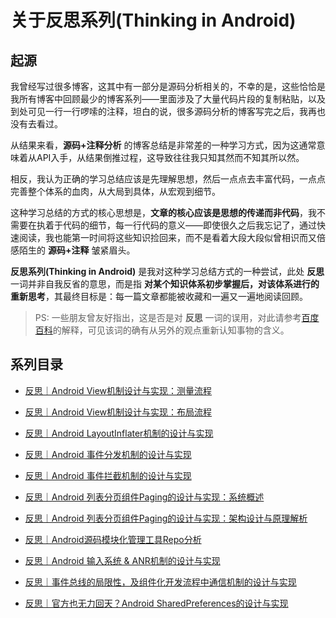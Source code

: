 # 关于反思系列(Thinking in Android)

## 起源

我曾经写过很多博客，这其中有一部分是源码分析相关的，不幸的是，这些恰恰是我所有博客中回顾最少的博客系列——里面涉及了大量代码片段的复制粘贴，以及到处可见一行一行啰嗦的注释，坦白的说，很多源码分析的博客写完之后，我再也没有去看过。

从结果来看，**源码+注释分析** 的博客总结是非常差的一种学习方式，因为这通常意味着从API入手，从结果倒推过程，这导致往往我只知其然而不知其所以然。

相反，我认为正确的学习总结应该是先理解思想，然后一点点去丰富代码，一点点完善整个体系的血肉，从大局到具体，从宏观到细节。

这种学习总结的方式的核心思想是，**文章的核心应该是思想的传递而非代码**，我不需要在执着于代码的细节，每一行代码的意义——即使很久之后我忘记了，通过快速阅读，我也能第一时间将这些知识捡回来，而不是看着大段大段似曾相识而又倍感陌生的 **源码+注释** 皱紧眉头。

**反思系列(Thinking in Android)** 是我对这种学习总结方式的一种尝试，此处 **反思** 一词并非自我反省的意思，而是指 **对某个知识体系初步掌握后，对该体系进行的重新思考**，其最终目标是：每一篇文章都能被收藏和一遍又一遍地阅读回顾。

> PS: 一些朋友曾友好指出，这是否是对 **反思** 一词的误用，对此请参考[百度百科](https://baike.baidu.com/item/%E5%8F%8D%E6%80%9D/10319867#viewPageContent)的解释，可见该词的确有从另外的观点重新认知事物的含义。

## 系列目录

* [反思｜Android View机制设计与实现：测量流程](https://github.com/qingmei2/blogs/issues/12)  
* [反思｜Android View机制设计与实现：布局流程](https://github.com/qingmei2/blogs/issues/13)

* [反思｜Android LayoutInflater机制的设计与实现](https://github.com/qingmei2/blogs/issues/25)
* [反思｜Android 事件分发机制的设计与实现](https://github.com/qingmei2/blogs/issues/27)
* [反思｜Android 事件拦截机制的设计与实现](https://github.com/qingmei2/blogs/issues/44)

* [反思｜Android 列表分页组件Paging的设计与实现：系统概述](https://github.com/qingmei2/blogs/issues/30)
* [反思｜Android 列表分页组件Paging的设计与实现：架构设计与原理解析](https://github.com/qingmei2/blogs/issues/31)

* [反思｜Android源码模块化管理工具Repo分析](https://github.com/qingmei2/blogs/issues/45)

* [反思｜Android 输入系统 & ANR机制的设计与实现](https://github.com/qingmei2/blogs/issues/46)

* [反思｜事件总线的局限性，及组件化开发流程中通信机制的设计与实现](https://github.com/qingmei2/blogs/issues/48)

* [反思｜官方也无力回天？Android SharedPreferences的设计与实现](https://github.com/qingmei2/blogs/issues/49)
